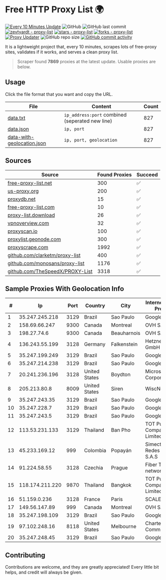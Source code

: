 
# Free HTTP Proxy List 🌍

[![Every 10 Minutes Update](https://github.com/mertguvencli/http-proxy-list/actions/workflows/main.yml/badge.svg?branch=main)](https://github.com/mertguvencli/http-proxy-list/actions/workflows/main.yml)
![GitHub](https://img.shields.io/github/license/mertguvencli/http-proxy-list)
![GitHub last commit](https://img.shields.io/github/last-commit/mertguvencli/http-proxy-list)
[![zevtyardt - proxy-list](https://img.shields.io/static/v1?label=zevtyardt&message=proxy-list&color=blue&logo=github)](https://github.com/zevtyardt/proxy-list "Go to GitHub repo")
[![stars - proxy-list](https://img.shields.io/github/stars/zevtyardt/proxy-list?style=social)](https://github.com/zevtyardt/proxy-list)
[![forks - proxy-list](https://img.shields.io/github/forks/zevtyardt/proxy-list?style=social)](https://github.com/zevtyardt/proxy-list)
[![Proxy Updater](https://github.com/zevtyardt/proxy-list/workflows/Proxy%20Updater/badge.svg)](https://github.com/zevtyardt/proxy-list/actions?query=workflow:"Proxy+Updater")
![GitHub repo size](https://img.shields.io/github/repo-size/zevtyardt/proxy-list)
[![GitHub commit activity](https://img.shields.io/github/commit-activity/m/zevtyardt/proxy-list?logo=commits)](https://github.com/zevtyardt/proxy-list/commits/main)

It is a lightweight project that, every 10 minutes, scrapes lots of free-proxy sites, validates if it works, and serves a clean proxy list.

> Scraper found **7869** proxies at the latest update. Usable proxies are below.

## Usage

Click the file format that you want and copy the URL.

|File|Content|Count|
|----|-------|-----|
|[data.txt](https://raw.githubusercontent.com/mertguvencli/http-proxy-list/main/proxy-list/data.txt)|`ip_address:port` combined (seperated new line)|827|
|[data.json](https://raw.githubusercontent.com/mertguvencli/http-proxy-list/main/proxy-list/data.json)|`ip, port`|827|
|[data-with-geolocation.json](https://raw.githubusercontent.com/mertguvencli/http-proxy-list/main/proxy-list/data-with-geolocation.json)|`ip, port, geolocation`|827|

## Sources

|Source|Found Proxies|Succeed|
|------|-------------|-------|
|[free-proxy-list.net](https://free-proxy-list.net)|300|✅|
|[us-proxy.org](https://www.us-proxy.org)|200|✅|
|[proxydb.net](http://proxydb.net)|15|✅|
|[free-proxy-list.com](https://free-proxy-list.com/?page=&port=&type%5B%5D=http&type%5B%5D=https&up_time=0&search=Search)|10|✅|
|[proxy-list.download](https://www.proxy-list.download/HTTP)|26|✅|
|[vpnoverview.com](https://vpnoverview.com/privacy/anonymous-browsing/free-proxy-servers)|32|✅|
|[proxyscan.io](https://www.proxyscan.io)|100|✅|
|[proxylist.geonode.com](https://proxylist.geonode.com/api/proxy-list?limit=300&page=1&sort_by=lastChecked&sort_type=desc&protocols=http,https)|300|✅|
|[proxyscrape.com](https://api.proxyscrape.com/v2/?request=displayproxies&protocol=http&timeout=10000&country=all&ssl=all&anonymity=all)|1992|✅|
|[github.com/clarketm/proxy-list](https://raw.githubusercontent.com/clarketm/proxy-list/master/proxy-list-raw.txt)|400|✅|
|[github.com/monosans/proxy-list](https://raw.githubusercontent.com/monosans/proxy-list/main/proxies/http.txt)|1176|✅|
|[github.com/TheSpeedX/PROXY-List](https://raw.githubusercontent.com/TheSpeedX/PROXY-List/master/http.txt)|3318|✅|


## Sample Proxies With Geolocation Info

|#|Ip|Port|Country|City|Internet Service Provider|
|-|--|----|-------|----|-------------------------|
|1|35.247.245.218|3129|Brazil|Sao Paulo|Google LLC|
|2|158.69.66.247|9300|Canada|Montreal|OVH SAS|
|3|198.27.74.6|9300|Canada|Beauharnois|OVH SAS|
|4|136.243.55.199|3128|Germany|Falkenstein|Hetzner Online GmbH|
|5|35.247.199.249|3129|Brazil|Sao Paulo|Google LLC|
|6|35.247.214.238|3129|Brazil|Sao Paulo|Google LLC|
|7|20.241.236.196|3128|United States|Boydton|Microsoft Corporation|
|8|205.213.80.8|8009|United States|Siren|WiscNet|
|9|35.247.243.35|3129|Brazil|Sao Paulo|Google LLC|
|10|35.247.228.7|3129|Brazil|Sao Paulo|Google LLC|
|11|35.247.243.5|3129|Brazil|Sao Paulo|Google LLC|
|12|113.53.231.133|3129|Thailand|Ban Pho|TOT Public Company Limited|
|13|45.233.169.12|999|Colombia|Popayán|Simect Group Redes E Internet S.A.S|
|14|91.224.58.55|3128|Czechia|Prague|Fiber Telecom network|
|15|118.174.211.220|9870|Thailand|Bangkok|TOT Public Company Limited|
|16|51.159.0.236|3128|France|Paris|SCALEWAY|
|17|149.56.147.89|999|Canada|Montreal|OVH SAS|
|18|35.247.198.109|3129|Brazil|Sao Paulo|Google LLC|
|19|97.102.248.16|8118|United States|Melbourne|Charter Communications|
|20|35.247.248.45|3129|Brazil|Sao Paulo|Google LLC|



## Contributing

Contributions are welcome, and they are greatly appreciated! Every
little bit helps, and credit will always be given.

